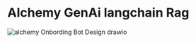 # Alchemy GenAi langchain Rag

![alchemy Onbording Bot Design drawio](https://github.com/user-attachments/assets/de76e8a4-27c0-4694-b7cb-94461e97a363)
